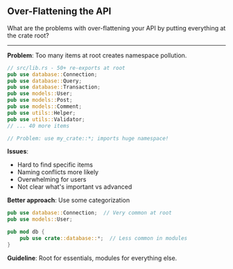 ## Over-Flattening the API

What are the problems with over-flattening your API by putting everything at the crate root?

---

**Problem**: Too many items at root creates namespace pollution.

```rust
// src/lib.rs - 50+ re-exports at root
pub use database::Connection;
pub use database::Query;
pub use database::Transaction;
pub use models::User;
pub use models::Post;
pub use models::Comment;
pub use utils::Helper;
pub use utils::Validator;
// ... 40 more items

// Problem: use my_crate::*; imports huge namespace!
```

**Issues**:
- Hard to find specific items
- Naming conflicts more likely
- Overwhelming for users
- Not clear what's important vs advanced

**Better approach**: Use some categorization
```rust
pub use database::Connection;  // Very common at root
pub use models::User;

pub mod db {
    pub use crate::database::*;  // Less common in modules
}
```

**Guideline**: Root for essentials, modules for everything else.

